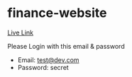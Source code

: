 # finance-website
[Live Link](https://finance-website-gules.vercel.app/)

 Please Login with this email & password
- Email: test@dev.com
- Password: secret

